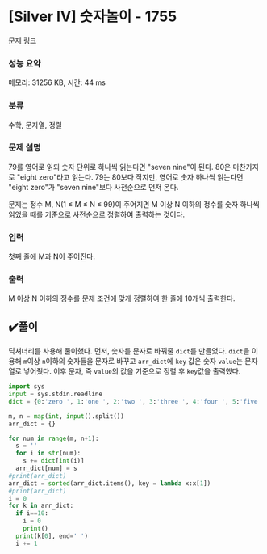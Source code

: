 # [Silver IV] 숫자놀이 - 1755 

[문제 링크](https://www.acmicpc.net/problem/1755) 

### 성능 요약

메모리: 31256 KB, 시간: 44 ms

### 분류

수학, 문자열, 정렬

### 문제 설명

<p>79를 영어로 읽되 숫자 단위로 하나씩 읽는다면 "seven nine"이 된다. 80은 마찬가지로 "eight zero"라고 읽는다. 79는 80보다 작지만, 영어로 숫자 하나씩 읽는다면 "eight zero"가 "seven nine"보다 사전순으로 먼저 온다.</p>

<p>문제는 정수 M, N(1 ≤ M ≤ N ≤ 99)이 주어지면 M 이상 N 이하의 정수를 숫자 하나씩 읽었을 때를 기준으로 사전순으로 정렬하여 출력하는 것이다.</p>

### 입력 

 <p>첫째 줄에 M과 N이 주어진다.</p>

### 출력 

 <p>M 이상 N 이하의 정수를 문제 조건에 맞게 정렬하여 한 줄에 10개씩 출력한다.</p>


## ✔️풀이
딕셔너리를 사용해 풀이했다.
먼저, 숫자를 문자로 바꿔줄 `dict`를 만들었다.
`dict`을 이용해 `m`이상 `n`이하의 숫자들을 문자로 바꾸고 `arr_dict`에 `key` 값은 숫자 `value`는 문자열로 넣어줬다. 
이후 문자, 즉 `value`의 값을 기준으로 정렬 후 `key`값을 출력했다.

```python
import sys
input = sys.stdin.readline
dict = {0:'zero ', 1:'one ', 2:'two ', 3:'three ', 4:'four ', 5:'five ', 6:'six ', 7:'seven ', 8:'eight ', 9:'nine '}

m, n = map(int, input().split())
arr_dict = {}

for num in range(m, n+1):
  s = ''
  for i in str(num):
    s += dict[int(i)]
  arr_dict[num] = s
#print(arr_dict)
arr_dict = sorted(arr_dict.items(), key = lambda x:x[1])
#print(arr_dict)
i = 0
for k in arr_dict:
  if i==10:
    i = 0
    print()
  print(k[0], end=' ')
  i += 1
  
```

